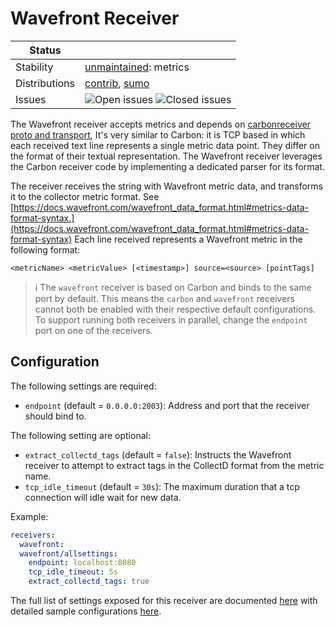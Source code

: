 # Wavefront Receiver

<!-- status autogenerated section -->
| Status        |           |
| ------------- |-----------|
| Stability     | [unmaintained]: metrics   |
| Distributions | [contrib], [sumo] |
| Issues        | ![Open issues](https://img.shields.io/github/issues-search/open-telemetry/opentelemetry-collector-contrib?query=is%3Aissue%20is%3Aopen%20label%3Areceiver%2Fwavefront%20&label=open&color=orange&logo=opentelemetry) ![Closed issues](https://img.shields.io/github/issues-search/open-telemetry/opentelemetry-collector-contrib?query=is%3Aissue%20is%3Aclosed%20label%3Areceiver%2Fwavefront%20&label=closed&color=blue&logo=opentelemetry) |

[unmaintained]: https://github.com/open-telemetry/opentelemetry-collector#unmaintained
[contrib]: https://github.com/open-telemetry/opentelemetry-collector-releases/tree/main/distributions/otelcol-contrib
[sumo]: https://github.com/SumoLogic/sumologic-otel-collector
<!-- end autogenerated section -->

The Wavefront receiver accepts metrics and depends on [carbonreceiver proto
and
transport](https://github.com/open-telemetry/opentelemetry-collector-contrib/tree/main/receiver/carbonreceiver),
It's very similar to Carbon: it is TCP based in which each received text line
represents a single metric data point. They differ on the format of their
textual representation. The Wavefront receiver leverages the Carbon receiver
code by implementing a dedicated parser for its format.

The receiver receives the string with Wavefront metric data, and transforms
it to the collector metric format. See
[https://docs.wavefront.com/wavefront_data_format.html#metrics-data-format-syntax.](https://docs.wavefront.com/wavefront_data_format.html#metrics-data-format-syntax)
Each line received represents a Wavefront metric in the following format:


```<metricName> <metricValue> [<timestamp>] source=<source> [pointTags]```

> :information_source: The `wavefront` receiver is based on Carbon and binds to the
same port by default. This means the `carbon` and `wavefront` receivers
cannot both be enabled with their respective default configurations. To
support running both receivers in parallel, change the `endpoint` port on one
of the receivers.

## Configuration

The following settings are required:

- `endpoint` (default = `0.0.0.0:2003`): Address and port that the
  receiver should bind to.

The following setting are optional:

- `extract_collectd_tags` (default = `false`): Instructs the Wavefront
  receiver to attempt to extract tags in the CollectD format from the
  metric name.
- `tcp_idle_timeout` (default = `30s`): The maximum duration that a tcp
  connection will idle wait for new data.

Example:

```yaml
receivers:
  wavefront:
  wavefront/allsettings:
    endpoint: localhost:8080
    tcp_idle_timeout: 5s
    extract_collectd_tags: true
```

The full list of settings exposed for this receiver are documented [here](./config.go)
with detailed sample configurations [here](./testdata/config.yaml).

